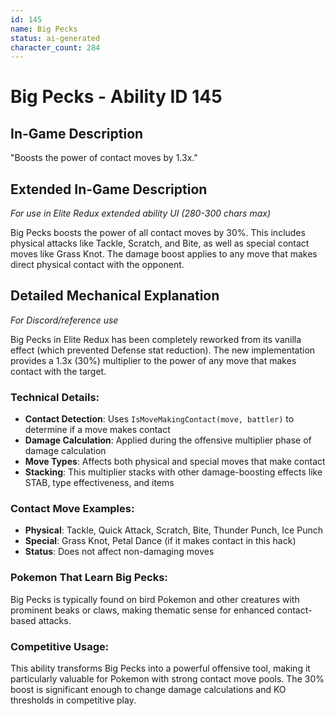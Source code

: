 ```yaml
---
id: 145
name: Big Pecks
status: ai-generated
character_count: 284
---
```


# Big Pecks - Ability ID 145

## In-Game Description
"Boosts the power of contact moves by 1.3x."

## Extended In-Game Description
*For use in Elite Redux extended ability UI (280-300 chars max)*

Big Pecks boosts the power of all contact moves by 30%. This includes physical attacks like Tackle, Scratch, and Bite, as well as special contact moves like Grass Knot. The damage boost applies to any move that makes direct physical contact with the opponent.

## Detailed Mechanical Explanation
*For Discord/reference use*

Big Pecks in Elite Redux has been completely reworked from its vanilla effect (which prevented Defense stat reduction). The new implementation provides a 1.3x (30%) multiplier to the power of any move that makes contact with the target.

### Technical Details:
- **Contact Detection**: Uses `IsMoveMakingContact(move, battler)` to determine if a move makes contact
- **Damage Calculation**: Applied during the offensive multiplier phase of damage calculation
- **Move Types**: Affects both physical and special moves that make contact
- **Stacking**: This multiplier stacks with other damage-boosting effects like STAB, type effectiveness, and items

### Contact Move Examples:
- **Physical**: Tackle, Quick Attack, Scratch, Bite, Thunder Punch, Ice Punch
- **Special**: Grass Knot, Petal Dance (if it makes contact in this hack)
- **Status**: Does not affect non-damaging moves

### Pokemon That Learn Big Pecks:
Big Pecks is typically found on bird Pokemon and other creatures with prominent beaks or claws, making thematic sense for enhanced contact-based attacks.

### Competitive Usage:
This ability transforms Big Pecks into a powerful offensive tool, making it particularly valuable for Pokemon with strong contact move pools. The 30% boost is significant enough to change damage calculations and KO thresholds in competitive play.
